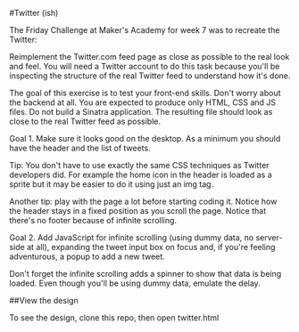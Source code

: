 #Twitter (ish)

The Friday Challenge at Maker's Academy for week 7 was to recreate the Twitter:

Reimplement the Twitter.com feed page as close as possible to the real look and feel. You will need a Twitter account to do this task because you'll be inspecting the structure of the real Twitter feed to understand how it's done.

The goal of this exercise is to test your front-end skills. Don't worry about the backend at all. You are expected to produce only HTML, CSS and JS files. Do not build a Sinatra application. The resulting file should look as close to the real Twitter feed as possible.

Goal 1. Make sure it looks good on the desktop. As a minimum you should have the header and the list of tweets.

Tip: You don't have to use exactly the same CSS techniques as Twitter developers did. For example the home icon in the header is loaded as a sprite but it may be easier to do it using just an img tag.

Another tip: play with the page a lot before starting coding it. Notice how the header stays in a  fixed position as you scroll the page. Notice that there's no footer because of infinite scrolling.

Goal 2. Add JavaScript for infinite scrolling (using dummy data, no server-side at all), expanding the tweet input box on focus and, if you're feeling adventurous, a popup to add a new tweet.

Don't forget the infinite scrolling adds a spinner to show that data is being loaded. Even though you'll be using dummy data, emulate the delay.

##View the design

To see the design, clone this repo, then open twitter.html
